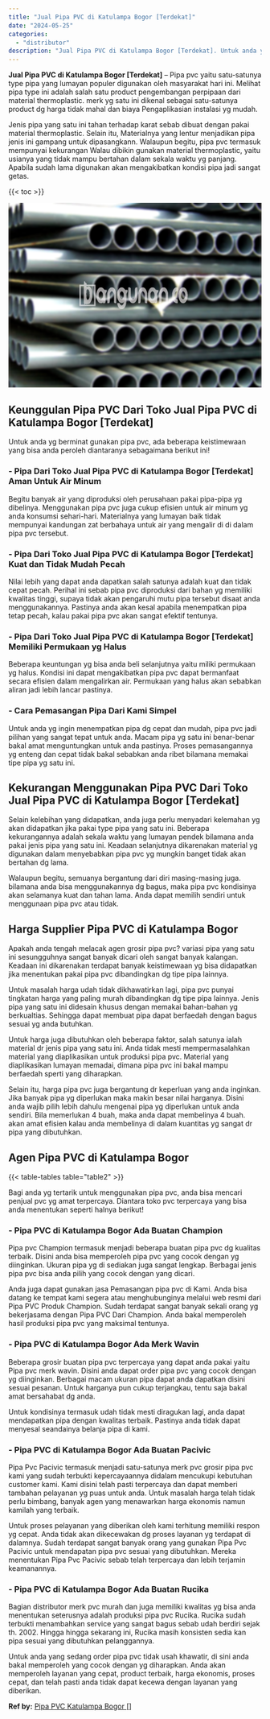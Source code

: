 ```yaml
---
title: "Jual Pipa PVC di Katulampa Bogor [Terdekat]"
date: "2024-05-25"
categories: 
  - "distributor"
description: "Jual Pipa PVC di Katulampa Bogor [Terdekat]. Untuk anda yang sedang order pipa pvc tidak usah khawatir, di sini anda bakal memperoleh yang cocok dengan yg di..."
---
```


**Jual Pipa PVC di Katulampa Bogor \[Terdekat\]** – Pipa pvc yaitu satu-satunya type pipa yang lumayan populer digunakan oleh masyarakat hari ini. Melihat pipa type ini adalah salah satu product pengembangan perpipaan dari material thermoplastic. merk yg satu ini dikenal sebagai satu-satunya product dg harga tidak mahal dan biaya Pengaplikasian instalasi yg mudah.

Jenis pipa yang satu ini tahan terhadap karat sebab dibuat dengan pakai material thermoplastic. Selain itu, Materialnya yang lentur menjadikan pipa jenis ini gampang untuk dipasangkann. Walaupun begitu, pipa pvc termasuk mempunyai kekurangan Walau dibikin gunakan material thermoplastic, yaitu usianya yang tidak mampu bertahan dalam sekala waktu yg panjang. Apabila sudah lama digunakan akan mengakibatkan kondisi pipa jadi sangat getas.

{{< toc >}}

![Jual Pipa PVC di Katulampa Bogor [Terdekat]](/images/jaul-pipa-pvc-43.png)

## Keunggulan Pipa PVC Dari Toko Jual Pipa PVC di Katulampa Bogor \[Terdekat\]

Untuk anda yg berminat gunakan pipa pvc, ada beberapa keistimewaan yang bisa anda peroleh diantaranya sebagaimana berikut ini!

### \- Pipa Dari Toko Jual Pipa PVC di Katulampa Bogor \[Terdekat\] Aman Untuk Air Minum

Begitu banyak air yang diproduksi oleh perusahaan pakai pipa-pipa yg dibelinya. Menggunakan pipa pvc juga cukup efisien untuk air minum yg anda konsumsi sehari-hari. Materialnya yang lumayan baik tidak mempunyai kandungan zat berbahaya untuk air yang mengalir di di dalam pipa pvc tersebut.

### \- Pipa Dari Toko Jual Pipa PVC di Katulampa Bogor \[Terdekat\] Kuat dan Tidak Mudah Pecah

Nilai lebih yang dapat anda dapatkan salah satunya adalah kuat dan tidak cepat pecah. Perihal ini sebab pipa pvc diproduksi dari bahan yg memiliki kwalitas tinggi, supaya tidak akan pengaruhi mutu pipa tersebut disaat anda menggunakannya. Pastinya anda akan kesal apabila menempatkan pipa tetap pecah, kalau pakai pipa pvc akan sangat efektif tentunya.

### \- Pipa Dari Toko Jual Pipa PVC di Katulampa Bogor \[Terdekat\] Memiliki Permukaan yg Halus

Beberapa keuntungan yg bisa anda beli selanjutnya yaitu miliki permukaan yg halus. Kondisi ini dapat mengakibatkan pipa pvc dapat bermanfaat secara efisien dalam mengalirkan air. Permukaan yang halus akan sebabkan aliran jadi lebih lancar pastinya.

### \- Cara Pemasangan Pipa Dari Kami Simpel

Untuk anda yg ingin menempatkan pipa dg cepat dan mudah, pipa pvc jadi pilihan yang sangat tepat untuk anda. Macam pipa yg satu ini benar-benar bakal amat menguntungkan untuk anda pastinya. Proses pemasangannya yg enteng dan cepat tidak bakal sebabkan anda ribet bilamana memakai tipe pipa yg satu ini.

## Kekurangan Menggunakan Pipa PVC Dari Toko Jual Pipa PVC di Katulampa Bogor \[Terdekat\]

Selain kelebihan yang didapatkan, anda juga perlu menyadari kelemahan yg akan didapatkan jika pakai type pipa yang satu ini. Beberapa kekurangannya adalah sekala waktu yang lumayan pendek bilamana anda pakai jenis pipa yang satu ini. Keadaan selanjutnya dikarenakan material yg digunakan dalam menyebabkan pipa pvc yg mungkin banget tidak akan bertahan dg lama.

Walaupun begitu, semuanya bergantung dari diri masing-masing juga. bilamana anda bisa menggunakannya dg bagus, maka pipa pvc kondisinya akan selamanya kuat dan tahan lama. Anda dapat memilih sendiri untuk menggunaan pipa pvc atau tidak.

## Harga Supplier Pipa PVC di Katulampa Bogor

Apakah anda tengah melacak agen grosir pipa pvc? variasi pipa yang satu ini sesungguhnya sangat banyak dicari oleh sangat banyak kalangan. Keadaan ini dikarenakan terdapat banyak keistimewaan yg bisa didapatkan jika menentukan pakai pipa pvc dibandingkan dg tipe pipa lainnya.

Untuk masalah harga udah tidak dikhawatirkan lagi, pipa pvc punyai tingkatan harga yang paling murah dibandingkan dg tipe pipa lainnya. Jenis pipa yang satu ini didesain khusus dengan memakai bahan-bahan yg berkualtias. Sehingga dapat membuat pipa dapat berfaedah dengan bagus sesuai yg anda butuhkan.

Untuk harga juga dibutuhkan oleh beberapa faktor, salah satunya ialah material dr jenis pipa yang satu ini. Anda tidak mesti mempermasalahkan material yang diaplikasikan untuk produksi pipa pvc. Material yang diaplikasikan lumayan memadai, dimana pipa pvc ini bakal mampu berfaedah sperti yang diharapkan.

Selain itu, harga pipa pvc juga bergantung dr keperluan yang anda inginkan. Jika banyak pipa yg diperlukan maka makin besar nilai harganya. Disini anda wajib pilih lebih dahulu mengenai pipa yg diperlukan untuk anda sendiri. Bila memerlukan 4 buah, maka anda dapat membelinya 4 buah. akan amat efisien kalau anda membelinya di dalam kuantitas yg sangat dr pipa yang dibutuhkan.

## Agen Pipa PVC di Katulampa Bogor

{{< table-tables table="table2" >}}

Bagi anda yg tertarik untuk menggunakan pipa pvc, anda bisa mencari penjual pvc yg amat terpercaya. Diantara toko pvc terpercaya yang bisa anda menentukan seperti halnya berikut!

### \- Pipa PVC di Katulampa Bogor Ada Buatan Champion

Pipa pvc Champion termasuk menjadi beberapa buatan pipa pvc dg kualitas terbaik. Disini anda bisa memperoleh pipa pvc yang cocok dengan yg diinginkan. Ukuran pipa yg di sediakan juga sangat lengkap. Berbagai jenis pipa pvc bisa anda pilih yang cocok dengan yang dicari.

Anda juga dapat gunakan jasa Pemasangan pipa pvc di Kami. Anda bisa datang ke tempat kami segera atau menghubunginya melalui web resmi dari Pipa PVC Produk Champion. Sudah terdapat sangat banyak sekali orang yg bekerjasama dengan Pipa PVC Dari Champion. Anda bakal memperoleh hasil produksi pipa pvc yang maksimal tentunya.

### \- Pipa PVC di Katulampa Bogor Ada Merk Wavin

Beberapa grosir buatan pipa pvc terpercaya yang dapat anda pakai yaitu Pipa pvc merk wavin. Disini anda dapat order pipa pvc yang cocok dengan yg diinginkan. Berbagai macam ukuran pipa dapat anda dapatkan disini sesuai pesanan. Untuk harganya pun cukup terjangkau, tentu saja bakal amat bersahabat dg anda.

Untuk kondisinya termasuk udah tidak mesti diragukan lagi, anda dapat mendapatkan pipa dengan kwalitas terbaik. Pastinya anda tidak dapat menyesal seandainya belanja pipa di kami.

### \- Pipa PVC di Katulampa Bogor Ada Buatan Pacivic

Pipa Pvc Pacivic termasuk menjadi satu-satunya merk pvc grosir pipa pvc kami yang sudah terbukti kepercayaannya didalam mencukupi kebutuhan customer kami. Kami disini telah pasti terpercaya dan dapat memberi tambahan pelayanan yg puas untuk anda. Untuk masalah harga telah tidak perlu bimbang, banyak agen yang menawarkan harga ekonomis namun kamilah yang terbaik.

Untuk proses pelayanan yang diberikan oleh kami terhitung memiliki respon yg cepat. Anda tidak akan dikecewakan dg proses layanan yg terdapat di dalamnya. Sudah terdapat sangat banyak orang yang gunakan Pipa Pvc Pacivic untuk mendapatan pipa pvc sesuai yang dibutuhkan. Mereka menentukan Pipa Pvc Pacivic sebab telah terpercaya dan lebih terjamin keamanannya.

### \- Pipa PVC di Katulampa Bogor Ada Buatan Rucika

Bagian distributor merk pvc murah dan juga memiliki kwalitas yg bisa anda menentukan seterusnya adalah produksi pipa pvc Rucika. Rucika sudah terbukti menambahkan service yang sangat bagus sebab udah berdiri sejak th. 2002. Hingga hingga sekarang ini, Rucika masih konsisten sedia kan pipa sesuai yang dibutuhkan pelanggannya.

Untuk anda yang sedang order pipa pvc tidak usah khawatir, di sini anda bakal memperoleh yang cocok dengan yg diharapkan. Anda akan memperoleh layanan yang cepat, product terbaik, harga ekonomis, proses cepat, dan telah pasti anda tidak dapat kecewa dengan layanan yang diberikan.

**Ref by:** [Pipa PVC Katulampa Bogor []](https://id.wikipedia.org/wiki/Pipa)
